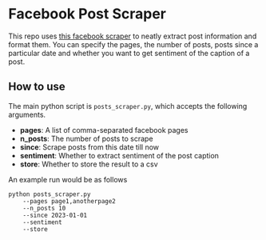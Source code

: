 # Facebook Post Scraper
This repo uses [this facebook scraper](https://github.com/kevinzg/facebook-scraper) to neatly extract post information and format them. You can specify the pages, the number of posts, posts since a particular date and whether you want to get sentiment of the caption of a post.
## How to use

The main python script is `posts_scraper.py`, which accepts the following arguments.
- **pages**: A list of comma-separated  facebook pages
- **n_posts**: The number of posts to scrape
- **since**: Scrape posts from this date till now
- **sentiment**: Whether to extract sentiment of the post caption
- **store**: Whether to store the result to a csv

An example run would be as follows

    python posts_scraper.py 
	    --pages page1,anotherpage2 
	    --n_posts 10 
		--since 2023-01-01 
		--sentiment 
		--store

